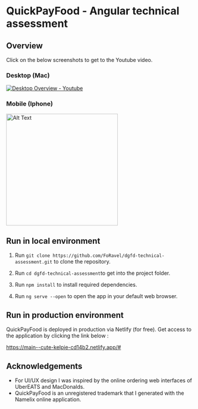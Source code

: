 # QuickPayFood - Angular technical assessment 

## Overview

Click on the below screenshots to get to the Youtube video.

### Desktop (Mac)
[![Desktop Overview - Youtube](https://i.imgur.com/3pmTZmv.png)](https://www.youtube.com/watch?v=7413mkPhd-Y)

### Mobile (Iphone)

<a href="https://www.youtube.com/shorts/9Y3mLkYGnKk"><img src="https://i.imgur.com/AzhV2QF.jpeg" alt="Alt Text" width="300" /></a>




## Run in local environment 

1. Run `git clone https://github.com/FoRavel/dgfd-technical-assessment.git` to clone the repository.

2. Run `cd dgfd-technical-assessment`to get into the project folder.

3. Run `npm install` to install required dependencies.

4. Run `ng serve --open` to open the app in your default web browser.

## Run in production environment

QuickPayFood is deployed in production via Netlify (for free). Get access to the application by clicking the link below :

https://main--cute-kelpie-cd14b2.netlify.app/#


## Acknowledgements

- For UI/UX design I was inspired by the online ordering web interfaces of UberEATS and MacDonalds.
- QuickPayFood is an unregistered trademark that I generated with the Namelix online application.
